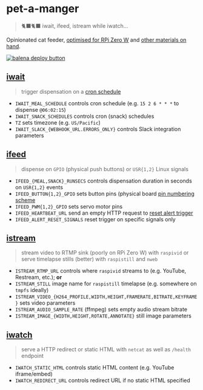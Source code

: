 # pet-a-manger

<head>
  <meta name="google-site-verification" content="3dUMQhIoNee09W-bUaFKWruLzBBFWq4Wz5JrTroHr40" />
</head>

> 🐈‍⬛🐈‍⬛ iwait, ifeed, istream while iwatch...

Opinionated cat feeder, [optimised for RPi Zero W] and [other materials on hand].

[![balena deploy button](https://www.balena.io/deploy.svg)](https://dashboard.balena-cloud.com/deploy?repoUrl=https://github.com/belodetek/pet-a-manger)

## [iwait](https://github.com/mcuadros/ofelia)
> trigger dispensation on a [cron schedule]

* `IWAIT_MEAL_SCHEDULE` controls cron schedule (e.g. `15 2 6 * * *` to dispense `@06:02:15`)
* `IWAIT_SNACK_SCHEDULES` controls cron (snack) schedules
* `TZ` sets timezone (e.g. `US/Pacific`)
* `IWAIT_SLACK_{WEBHOOK_URL.ERRORS_ONLY}` controls Slack integration parameters


## [ifeed]
> dispense on `GPIO` (physical push buttons) or `USR{1,2}` Linux signals

* `IFEED_{MEAL,SNACK}_RUNSECS` controls dispensation duration in seconds on `USR{1,2}` events
* `IFEED_BUTTON{1,2}_GPIO` sets button pins (physical board [pin numbering scheme]
* `IFEED_PWM{1,2}_GPIO` sets servo motor pins
* `IFEED_HEARTBEAT_URL` send an empty HTTP request to [reset alert trigger]
* `IFEED_ALERT_RESET_SIGNALS` reset trigger on specific signals only


## [istream]
> stream video to RTMP sink (poorly on RPi Zero W) with `raspivid` or serve timelapse stills (better) with `raspistill` and `nweb`

* `ISTREAM_RTMP_URL` controls where `raspivid` streams to (e.g. YouTube, Restream, etc.); **or**
* `ISTREAM_STILL` image name for `raspistill` timelapse (e.g. somewhere on `tmpfs` ideally)
* `ISTREAM_VIDEO_{H264_PROFILE,WIDTH,HEIGHT,FRAMERATE,BITRATE,KEYFRAME}` sets video parameters
* `ISTREAM_AUDIO_SAMPLE_RATE` (ffmpeg) sets empty audio stream bitrate
* `ISTREAM_IMAGE_{WIDTH,HEIGHT,ROTATE,ANNOTATE}` still image parameters


## [iwatch]
> serve a HTTP redirect or static HTML with `netcat` as well as `/health` endpoint

* `IWATCH_STATIC_HTML` controls static HTML content (e.g. YouTube iframe/embed)
* `IWATCH_REDIRECT_URL` controls redirect URL if no static HTML specified

[ifeed]: https://github.com/belodetek/pet-a-manger/tree/master/ifeed "ifeed container service"
[istream]: https://github.com/belodetek/pet-a-manger/tree/master/istream "istream container service"
[iwatch]: https://github.com/belodetek/pet-a-manger/tree/master/iwatch "iwatch container service"
[optimised for RPi Zero W]: docs/BUILD.md "my build"
[other materials on hand]: https://github.com/belodetek/pet-a-manger/tree/master/docs/images "link to images folder"
[reset alert trigger]: https://healthchecks.io "cron monitoring link"
[pin numbering scheme]: https://pinout.xyz "GPIO pin reference"
[cron schedule]: https://pkg.go.dev/github.com/robfig/cron "Go cron expression reference"
